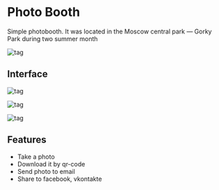 Photo Booth
==========

Simple photobooth. It was located in the Moscow central park — Gorky Park during two summer month

![tag](http://artcr.ru/yuri/github/toyota4.png)

## Interface

![tag](http://artcr.ru/yuri/github/toyota1.png)

![tag](http://artcr.ru/yuri/github/toyota2.png)

![tag](http://artcr.ru/yuri/github/toyota3.png)

## Features

* Take a photo
* Download it by qr-code
* Send photo to email
* Share to facebook, vkontakte

